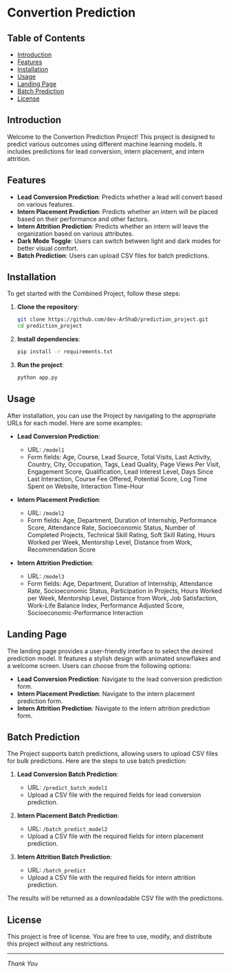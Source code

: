 # Convertion Prediction


## Table of Contents
- [Introduction](#introduction)
- [Features](#features)
- [Installation](#installation)
- [Usage](#usage)
- [Landing Page](#landing-page)
- [Batch Prediction](#batch-prediction)
- [License](#license)

## Introduction
Welcome to the Convertion Prediction Project! This project is designed to predict various outcomes using different machine learning models. It includes predictions for lead conversion, intern placement, and intern attrition.

## Features
- **Lead Conversion Prediction**: Predicts whether a lead will convert based on various features.
- **Intern Placement Prediction**: Predicts whether an intern will be placed based on their performance and other factors.
- **Intern Attrition Prediction**: Predicts whether an intern will leave the organization based on various attributes.
- **Dark Mode Toggle**: Users can switch between light and dark modes for better visual comfort.
- **Batch Prediction**: Users can upload CSV files for batch predictions.

## Installation
To get started with the Combined Project, follow these steps:

1. **Clone the repository**:
   ```sh
   git clone https://github.com/dev-Ar5haD/prediction_project.git
   cd prediction_project
   ```

2. **Install dependencies**:
   ```sh
   pip install -r requirements.txt
   ```

3. **Run the project**:
   ```sh
   python app.py
   ```

## Usage
After installation, you can use the Project by navigating to the appropriate URLs for each model. Here are some examples:

- **Lead Conversion Prediction**:
  - URL: `/model1`
  - Form fields: Age, Course, Lead Source, Total Visits, Last Activity, Country, City, Occupation, Tags, Lead Quality, Page Views Per Visit, Engagement Score, Qualification, Lead Interest Level, Days Since Last Interaction, Course Fee Offered, Potential Score, Log Time Spent on Website, Interaction Time-Hour

- **Intern Placement Prediction**:
  - URL: `/model2`
  - Form fields: Age, Department, Duration of Internship, Performance Score, Attendance Rate, Socioeconomic Status, Number of Completed Projects, Technical Skill Rating, Soft Skill Rating, Hours Worked per Week, Mentorship Level, Distance from Work, Recommendation Score

- **Intern Attrition Prediction**:
  - URL: `/model3`
  - Form fields: Age, Department, Duration of Internship, Attendance Rate, Socioeconomic Status, Participation in Projects, Hours Worked per Week, Mentorship Level, Distance from Work, Job Satisfaction, Work-Life Balance Index, Performance Adjusted Score, Socioeconomic-Performance Interaction

## Landing Page
The landing page provides a user-friendly interface to select the desired prediction model. It features a stylish design with animated snowflakes and a welcome screen. Users can choose from the following options:
- **Lead Conversion Prediction**: Navigate to the lead conversion prediction form.
- **Intern Placement Prediction**: Navigate to the intern placement prediction form.
- **Intern Attrition Prediction**: Navigate to the intern attrition prediction form.

## Batch Prediction
The Project supports batch predictions, allowing users to upload CSV files for bulk predictions. Here are the steps to use batch prediction:

1. **Lead Conversion Batch Prediction**:
   - URL: `/predict_batch_model1`
   - Upload a CSV file with the required fields for lead conversion prediction.

2. **Intern Placement Batch Prediction**:
   - URL: `/batch_predict_model2`
   - Upload a CSV file with the required fields for intern placement prediction.

3. **Intern Attrition Batch Prediction**:
   - URL: `/batch_predict`
   - Upload a CSV file with the required fields for intern attrition prediction.

The results will be returned as a downloadable CSV file with the predictions.

## License
This project is free of license. You are free to use, modify, and distribute this project without any restrictions.

---

*Thank You*
